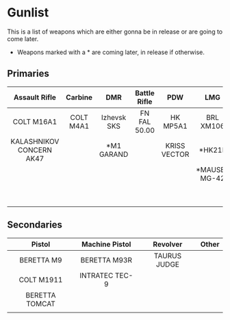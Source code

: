 # Gunlist

This is a list of weapons which are either gonna be in release or are going to come later.

- Weapons marked with a * are coming later, in release if otherwise.

## Primaries

| Assault Rifle            | Carbine   | DMR         | Battle Rifle | PDW          | LMG           | Sniper Rifle   | Shotgun                |
| :-----------:            | :-----:   | :-:         | :----------: | :-:          | :-:           | :----------:   | :-----:                |
| COLT M16A1               | COLT M4A1 | Izhevsk SKS | FN FAL 50.00 | HK MP5A1     | BRL XM106     | CHEYTAC M200   | REMINGTON 500          |
| KALASHNIKOV CONCERN AK47 |           | *M1 GARAND  |              | KRISS VECTOR | *HK21E        | SERBU BFG-50   | *MOLOT ORUZHIE VEPR-12 |
|                          |           |             |              |              | *MAUSER MG-42 | *BARRETT M82   | *FRANCHI SPAS-12       |
|                          |           |             |              |              |               | *GM-6 LYNX     |                        |
|                          |           |             |              |              |               |                |                        |

## Secondaries

| Pistol         | Machine Pistol | Revolver     | Other |
| :----:         | :------------: | :------:     | :---: |
| BERETTA M9     | BERETTA M93R   | TAURUS JUDGE |       |
| COLT M1911     | INTRATEC TEC-9 |              |       |
| BERETTA TOMCAT |                |              |       |
|                |                |              |       |
